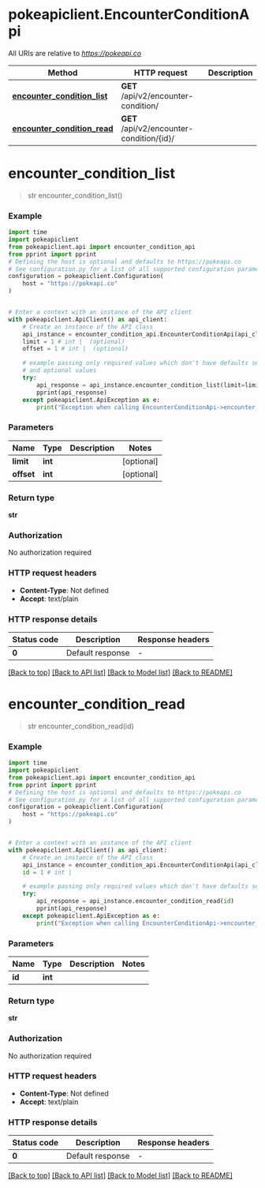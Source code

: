 # pokeapiclient.EncounterConditionApi

All URIs are relative to *https://pokeapi.co*

Method | HTTP request | Description
------------- | ------------- | -------------
[**encounter_condition_list**](EncounterConditionApi.md#encounter_condition_list) | **GET** /api/v2/encounter-condition/ | 
[**encounter_condition_read**](EncounterConditionApi.md#encounter_condition_read) | **GET** /api/v2/encounter-condition/{id}/ | 


# **encounter_condition_list**
> str encounter_condition_list()



### Example


```python
import time
import pokeapiclient
from pokeapiclient.api import encounter_condition_api
from pprint import pprint
# Defining the host is optional and defaults to https://pokeapi.co
# See configuration.py for a list of all supported configuration parameters.
configuration = pokeapiclient.Configuration(
    host = "https://pokeapi.co"
)


# Enter a context with an instance of the API client
with pokeapiclient.ApiClient() as api_client:
    # Create an instance of the API class
    api_instance = encounter_condition_api.EncounterConditionApi(api_client)
    limit = 1 # int |  (optional)
    offset = 1 # int |  (optional)

    # example passing only required values which don't have defaults set
    # and optional values
    try:
        api_response = api_instance.encounter_condition_list(limit=limit, offset=offset)
        pprint(api_response)
    except pokeapiclient.ApiException as e:
        print("Exception when calling EncounterConditionApi->encounter_condition_list: %s\n" % e)
```


### Parameters

Name | Type | Description  | Notes
------------- | ------------- | ------------- | -------------
 **limit** | **int**|  | [optional]
 **offset** | **int**|  | [optional]

### Return type

**str**

### Authorization

No authorization required

### HTTP request headers

 - **Content-Type**: Not defined
 - **Accept**: text/plain


### HTTP response details

| Status code | Description | Response headers |
|-------------|-------------|------------------|
**0** | Default response |  -  |

[[Back to top]](#) [[Back to API list]](../README.md#documentation-for-api-endpoints) [[Back to Model list]](../README.md#documentation-for-models) [[Back to README]](../README.md)

# **encounter_condition_read**
> str encounter_condition_read(id)



### Example


```python
import time
import pokeapiclient
from pokeapiclient.api import encounter_condition_api
from pprint import pprint
# Defining the host is optional and defaults to https://pokeapi.co
# See configuration.py for a list of all supported configuration parameters.
configuration = pokeapiclient.Configuration(
    host = "https://pokeapi.co"
)


# Enter a context with an instance of the API client
with pokeapiclient.ApiClient() as api_client:
    # Create an instance of the API class
    api_instance = encounter_condition_api.EncounterConditionApi(api_client)
    id = 1 # int | 

    # example passing only required values which don't have defaults set
    try:
        api_response = api_instance.encounter_condition_read(id)
        pprint(api_response)
    except pokeapiclient.ApiException as e:
        print("Exception when calling EncounterConditionApi->encounter_condition_read: %s\n" % e)
```


### Parameters

Name | Type | Description  | Notes
------------- | ------------- | ------------- | -------------
 **id** | **int**|  |

### Return type

**str**

### Authorization

No authorization required

### HTTP request headers

 - **Content-Type**: Not defined
 - **Accept**: text/plain


### HTTP response details

| Status code | Description | Response headers |
|-------------|-------------|------------------|
**0** | Default response |  -  |

[[Back to top]](#) [[Back to API list]](../README.md#documentation-for-api-endpoints) [[Back to Model list]](../README.md#documentation-for-models) [[Back to README]](../README.md)

